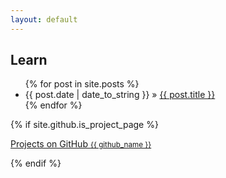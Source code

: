 ```yaml
---
layout: default
---
```

<section>
<h1>Learn</h1>

<ul class="posts">
    {% for post in site.posts %}
      <li><span>{{ post.date | date_to_string }}</span> &raquo; <a href="{{ post.url }}">{{ post.title }}</a></li>
    {% endfor %}
  </ul>

{% if site.github.is_project_page %}
  <p class="view"><a href="{{ site.github.repository_url }}">Projects on GitHub <small>{{ github_name }}</small></a></p>
{% endif %}

</section>
